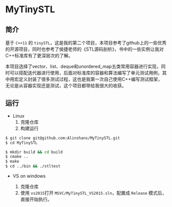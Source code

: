 MyTinySTL
=====

## 简介

   基于 `C++11` 的 `tinySTL`，这是我的第二个项目，本项目参考了github上的一些优秀的开源项目，同时也参考了侯捷老师的《STL源码剖析》，书中的一些实例让我对C++标准库有了更深层次的了解。

​	本项目选择了vector、list、deque和unordered_map五类常用容器进行实现，同时可以搭配迭代器进行使用，后面对标准库的容器和算法编写了单元测试用例，其中用宏定义封装了很多测试过程，这也是我第一次自己使用C++编写测试框架，无论是从容器实现还是测试，这个项目都带给我很大的收获。

## 运行

  * Linux
    1. 克隆仓库
    2. 构建运行

```bash
$ git clone git@github.com:Alinshans/MyTinySTL.git
$ cd MyTinySTL
```

```bash
$ mkdir build && cd build
$ cmake ..
$ make
$ cd ../bin && ./stltest
```

  * VS on windows

    1. 克隆仓库
    2. 使用 `vs2015`打开 `MSVC/MyTinySTL_VS2015.sln`，配置成 `Release` 模式后，直接开始执行。

